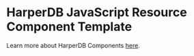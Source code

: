 # HarperDB JavaScript Resource Component Template

Learn more about HarperDB Components [here](https://docs.harperdb.io/docs/developers/components/writing-extensions).
